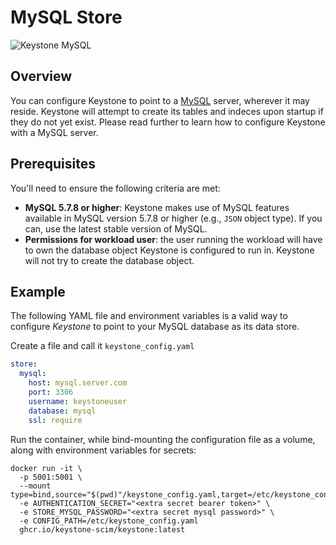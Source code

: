 # MySQL Store

![Keystone MySQL](./assets/img/keysyone_mysql.png)

## Overview

You can configure Keystone to point to a [MySQL](https://dev.mysql.com/) server,
wherever it may reside. Keystone will attempt to create its tables and indeces upon startup
if they do not yet exist.  Please read further to learn how to configure Keystone
with a MySQL server.

## Prerequisites

You'll need to ensure the following criteria are met:

* **MySQL 5.7.8 or higher**: Keystone makes use of MySQL features available
  in MySQL version 5.7.8 or higher (e.g., `JSON` object type).  If you can, use the latest stable
  version of MySQL.
* **Permissions for workload user**: the user running the workload will have to own the database object Keystone is configured to
  run in.  Keystone will not try to create the database object.

## Example

The following YAML file and environment variables is a valid way to configure *Keystone* to point to
your MySQL database as its data store.

Create a file and call it `keystone_config.yaml`

```yaml
store:
  mysql:
    host: mysql.server.com
    port: 3306
    username: keystoneuser
    database: mysql
    ssl: require
```

Run the container, while bind-mounting the configuration file as a volume, along with
environment variables for secrets:

```shell
docker run -it \
  -p 5001:5001 \
  --mount type=bind,source="$(pwd)"/keystone_config.yaml,target=/etc/keystone_config.yaml
  -e AUTHENTICATION_SECRET="<extra secret bearer token>" \
  -e STORE_MYSQL_PASSWORD="<extra secret mysql password>" \
  -e CONFIG_PATH=/etc/keystone_config.yaml
  ghcr.io/keystone-scim/keystone:latest
```
